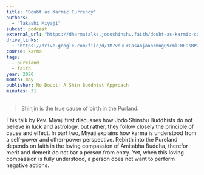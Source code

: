 ```yaml
---
title: "Doubt as Karmic Currency"
authors:
  - "Takashi Miyaji"
subcat: podcast
external_url: "https://dharmatalks.jodoshinshu.faith/doubt-as-karmic-currency-by-rev-dr-takashi-miyaji/"
drive_links:
  - "https://drive.google.com/file/d/1M7vduLrCasAbjaon3mngQ9cmlCHEDsBP/view?usp=drive_link"
course: karma
tags:
  - pureland
  - faith
year: 2020
month: may
publisher: No Doubt: A Shin Buddhist Approach
minutes: 31
---
```


> Shinjin is the true cause of birth in the Purland.

This talk by Rev. Miyaji first discusses how Jodo Shinshu Buddhists do not believe in luck and astrology, but rather, they follow closely the principle of cause and effect. In part two, Miyaji explains how karma is understood from a self-power and other-power perspective. Rebirth into the Pureland depends on faith in the loving compassion of Amitabha Buddha, therefor merit and demerit do not bar a person from entry. Yet, when this loving compassion is fully understood, a person does not want to perform negative actions. 
